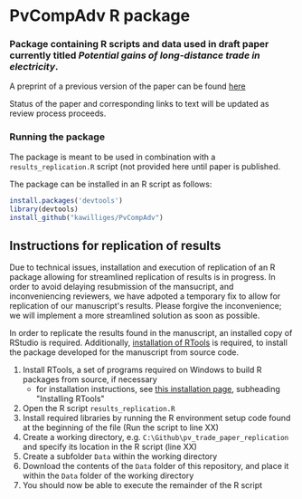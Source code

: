 # PvCompAdv R package
### Package containing R scripts and data used in draft paper currently titled *Potential gains of long-distance trade in electricity*.

A preprint of a previous version of the paper can be found [here](https://ui.adsabs.harvard.edu/abs/2022arXiv220501436L/abstract)

Status of the paper and corresponding links to text will be updated as review process proceeds.

### Running the package
The package is meant to be used in combination with a `results_replication.R` script (not provided here until paper is published.

The package can be installed in an R script as follows: 
```R
install.packages('devtools')
library(devtools)
install_github("kawilliges/PvCompAdv")
```

## Instructions for replication of results
Due to technical issues, installation and execution of replication of an R package allowing for streamlined replication of results is in progress. In order to avoid delaying resubmission of the mansucript, and inconveniencing reviewers, we have adpoted a temporary fix to allow for replication of our manuscript's results. Please forgive the inconvenience; we will implement a more streamlined solution as soon as possible. 

In order to replicate the results found in the manuscript, an installed copy of RStudio is required. Additionally, [installation of RTools](https://cran.r-project.org/bin/windows/Rtools/rtools42/rtools.html) is required, to install the package developed for the manuscript from source code.

1. Install RTools, a set of programs required on Windows to build R packages from source, if necessary
  	* for installation instructions, see [this installation page](https://ohdsi.github.io/Hades/rSetup.html), subheading "Installing RTools"
2. Open the R script `results_replication.R`
3. Install required libraries by running the R environment setup code found at the beginning of the file (Run the script to line XX)
4. Create a working directory, e.g. `C:\Github\pv_trade_paper_replication` and specify its location in the R script (line XX)
5. Create a subfolder `Data` within the working directory 
6. Download the contents of the `Data` folder of this repository, and place it within the `Data` folder of the working directory
7. You should now be able to execute the remainder of the R script